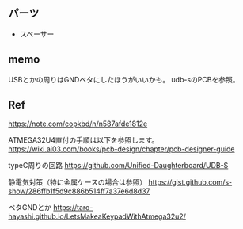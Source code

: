 ## パーツ
- スペーサー


## memo

USBとかの周りはGNDベタにしたほうがいいかも。
udb-sのPCBを参照。

## Ref
https://note.com/copkbd/n/n587afde1812e

ATMEGA32U4直付の手順は以下を参照します。
https://wiki.ai03.com/books/pcb-design/chapter/pcb-designer-guide

typeC周りの回路
https://github.com/Unified-Daughterboard/UDB-S

静電気対策（特に金属ケースの場合は参照）
https://gist.github.com/s-show/286ffb1f5d9c886b514ff7a37e6d8d37

ベタGNDとか
https://taro-hayashi.github.io/LetsMakeaKeypadWithAtmega32u2/